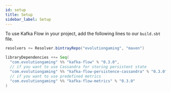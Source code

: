 ```yaml
---
id: setup
title: Setup
sidebar_label: Setup
---
```


To use Kafka Flow in your project, add the following lines to our `build.sbt`
file.

```scala
resolvers += Resolver.bintrayRepo("evolutiongaming", "maven")

libraryDependencies ++= Seq(
  "com.evolutiongaming" %% "kafka-flow" % "0.3.0",
  // if you want to use Cassandra for storing persistent state
  "com.evolutiongaming" %% "kafka-flow-persistence-cassandra" % "0.3.0",
  // if you want to use predefined metrics
  "com.evolutiongaming" %% "kafka-flow-metrics" % "0.3.0"
)
```
